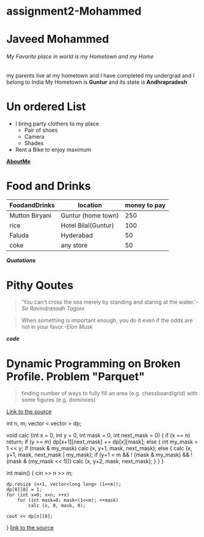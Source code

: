 # assignment2-Mohammed
# Javeed Mohammed
###### My Favorite place in world is my Hometown and my Home
my parents live at my hometown and I have completed my undergrad and I belong to India 
My Hometown is **Guntur** and its state is **Andhrapradesh**


# Un ordered List 
*   I bring party clothers to my place 
    * Pair of shoes
    * Camera  
    * Shades
* Rent a Bike to enjoy maximum

**[AboutMe](https://github.com/skjaveed/assignment2-Mohammed/blob/main/AboutMe.md)**
# Food and Drinks
|FoodandDrinks |location            | money to pay|
|--------------|--------------------|-----------------------|
|Mutton Biryani |Guntur (home town) | 250                |
|rice           |Hotel Bilal(Guntur)| 100             |
|Faluda         |Hyderabad          | 50                   |
|coke           |any store          | 50            |

***Quatations***
# Pithy Qoutes
> 'You can't cross the sea merely by standing and staring at the water.’*-Sir Ravindranadh Tagore* <br>

> When something is important enough, you do it even if the odds are not in your favor.*-Elon Musk*

***code***
# Dynamic Programming on Broken Profile. Problem "Parquet"

>finding number of ways to fully fill an area (e.g. chessboard/grid) with some figures (e.g. dominoes)

[Link to the source](https://cp-algorithms.com/dynamic_programming/profile-dynamics.html)

int n, m;
vector < vector<long long> > dp;


void calc (int x = 0, int y = 0, int mask = 0, int next_mask = 0)
{
    if (x == n)
        return;
    if (y >= m)
        dp[x+1][next_mask] += dp[x][mask];
    else
    {
        int my_mask = 1 << y;
        if (mask & my_mask)
            calc (x, y+1, mask, next_mask);
        else
        {
            calc (x, y+1, mask, next_mask | my_mask);
            if (y+1 < m && ! (mask & my_mask) && ! (mask & (my_mask << 1)))
                calc (x, y+2, mask, next_mask);
        }
    }
}


int main()
{
    cin >> n >> m;

    dp.resize (n+1, vector<long long> (1<<m));
    dp[0][0] = 1;
    for (int x=0; x<n; ++x)
        for (int mask=0; mask<(1<<m); ++mask)
            calc (x, 0, mask, 0);

    cout << dp[n][0];

}
[link to the source](https://cp-algorithms.com/dynamic_programming/profile-dynamics.html)
